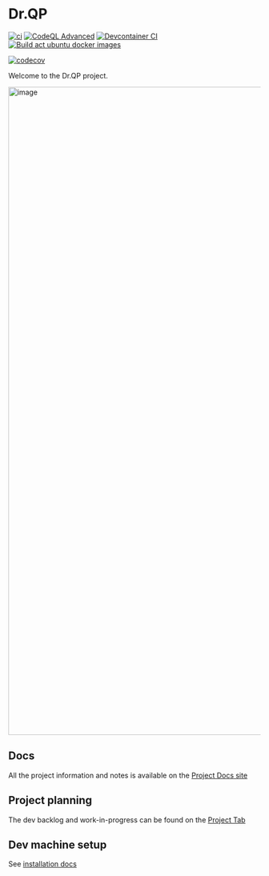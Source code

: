 # Dr.QP

[![ci](https://github.com/Dr-QP/Dr.QP/actions/workflows/ci.yml/badge.svg)](https://github.com/Dr-QP/Dr.QP/actions/workflows/ci.yml?query=branch%3Amain)
[![CodeQL Advanced](https://github.com/Dr-QP/Dr.QP/actions/workflows/codeql.yml/badge.svg?branch=main)](https://github.com/Dr-QP/Dr.QP/actions/workflows/codeql.yml?query=branch%3Amain)
[![Devcontainer CI](https://github.com/Dr-QP/Dr.QP/actions/workflows/devcontainer.yml/badge.svg?branch=main)](https://github.com/Dr-QP/Dr.QP/actions/workflows/devcontainer.yml?query=branch%3Amain)
[![Build act ubuntu docker images](https://github.com/Dr-QP/Dr.QP/actions/workflows/act-docker-build-image.yml/badge.svg?branch=main)](https://github.com/Dr-QP/Dr.QP/actions/workflows/act-docker-build-image.yml?query=branch%3Amain)

[![codecov](https://codecov.io/gh/Dr-QP/Dr.QP/graph/badge.svg?token=MSNH7AK8XX)](https://codecov.io/gh/Dr-QP/Dr.QP)

Welcome to the Dr.QP project.

[<img width="1295" alt="image" src="https://github.com/user-attachments/assets/95200255-e44b-45f5-b7cc-242add9f426b" />](https://drqp.readthedocs.io/en/latest/designs)

## Docs

All the project information and notes is available on the [Project Docs site](https://drqp.readthedocs.io/en/latest/)

## Project planning

The dev backlog and work-in-progress can be found on the [Project Tab](https://github.com/orgs/Dr-QP/projects/3)

## Dev machine setup

See [installation docs](https://drqp.readthedocs.io/en/latest/installation)
